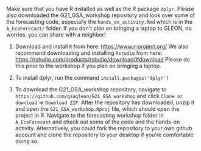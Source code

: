 Make sure that you have R installed as well as the R package `dplyr`. Please also downloaded the G21_GSA_workshop repository and look over some of the forecasting code, especially the `hands_on_activity.Rmd` which is in the `A_EcoForecast/` folder. If you don't plan on bringing a laptop to GLEON, no worries, you can share with a neighbor! 

1) Download and install `R` from here: https://www.r-project.org/  We also recommend downloading and installing `Rstudio` from here: https://rstudio.com/products/rstudio/download/#download  Please do this prior to the workshop if you plan on bringing a laptop. 

2) To install dplyr, run the command `install.packages('dplyr')`

3) To download the G21_GSA_workshop repository, navigate to `https://github.com/gsagleon/G21_GSA_workshop` and click `Clone or download` => `Download ZIP`. After the repository has downloaded, unzip it and open the `G21_GSA_workshop.Rproj` file, which should open the project in R. Navigate to the forecasting workshop folder in `A_EcoForecast` and check out some of the code and the hands-on activity. Alternatively, you could fork the repository to your own github account and clone the repository to your desktop if you're comfortable doing so. 
